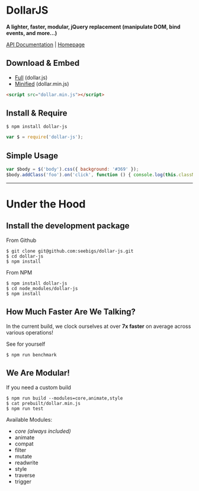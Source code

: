 # DollarJS

**A lighter, faster, modular, jQuery replacement (manipulate DOM, bind events, and more...)**

[API Documentation](http://seebigs.github.io/dollar-js/api) | [Homepage](http://seebigs.github.io/dollar-js)

## Download & Embed
 * [Full](https://raw.githubusercontent.com/seebigs/dollar-js/master/prebuilt/dollar.js) (dollar.js)
 * [Minified](https://raw.githubusercontent.com/seebigs/dollar-js/master/prebuilt/dollar.min.js) (dollar.min.js)
```html
<script src="dollar.min.js"></script>
```

## Install & Require
```
$ npm install dollar-js
```
```js
var $ = require('dollar-js');
```

## Simple Usage
```js
var $body = $('body').css({ background: '#369' });
$body.addClass('foo').on('click', function () { console.log(this.className); });
```
---

# Under the Hood

## Install the development package

From Github
```
$ git clone git@github.com:seebigs/dollar-js.git
$ cd dollar-js
$ npm install
```

From NPM
```
$ npm install dollar-js
$ cd node_modules/dollar-js
$ npm install
```

## How Much Faster Are We Talking?
In the current build, we clock ourselves at over **7x faster** on average across various operations!

See for yourself
```
$ npm run benchmark
```

## We Are Modular!
If you need a custom build
```
$ npm run build --modules=core,animate,style
$ cat prebuilt/dollar.min.js
$ npm run test
```
Available Modules:
- *core (always included)*
- animate
- compat
- filter
- mutate
- readwrite
- style
- traverse
- trigger
